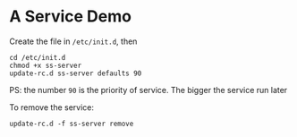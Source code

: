# A Service Demo

Create the file in `/etc/init.d`, then

```
cd /etc/init.d
chmod +x ss-server
update-rc.d ss-server defaults 90
```

PS: the number `90` is the priority of service. The bigger the service run later

To remove the service:

```
update-rc.d -f ss-server remove
```
